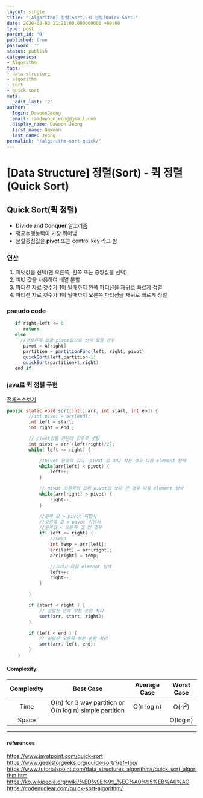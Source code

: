```yaml
---
layout: single
title: "[Algorithm] 정렬(Sort)-퀵 정렬(Quick Sort)"
date: 2020-08-03 21:21:00.000000000 +09:00
type: post
parent_id: '0'
published: true
password: ''
status: publish
categories:
- Algorithm
tags:
- data structure
- algorithm
- sort
- quick sort
meta:
  _edit_last: '2'
author:
  login: DawoonJeong
  email: iamdawoonjeong@gmail.com
  display_name: Dawoon Jeong
  first_name: Dawoon
  last_name: Jeong
permalink: "/algorithm-sort-quick/"
---
```

# [Data Structure] 정렬(Sort) -  퀵 정렬(Quick Sort)

## Quick Sort(퀵 정렬)
- **Divide and Conquer** 알고리즘
- 평균수행능력이 가장 뛰어남
- 분할중심값을 **pivot** 또는 control key 라고 함

### 연산
1. 피벗값을 선택(맨 오른쪽, 왼쪽 또는 중앙값을 선택)
2. 피벗 값을 사용하여 배열 분할
3. 파티션 자료 갯수가 1이 될때까지 왼쪽 파티션을 재귀로 빠르게 정렬
4. 파티션 자료 갯수가 1이 될때까지 오른쪽 파티션을 재귀로 빠르게 정렬

### pseudo code
```java
   if right-left <= 0
      return
   else     
     //맨오른쪽 값을 pivot값으로 선택 했을 경우
      pivot = A[right]
      partition = partitionFunc(left, right, pivot)
      quickSort(left,partition-1)
      quickSort(partition+1,right)    
   end if		

```   

### java로 퀵 정렬 구현

[전체소스보기](https://github.com/iamdawoonjeong/java-datastructure-algorithm/blob/master/java-algorithm-theory/src/sort/quick/QuickSortMain.java)


```java
public static void sort(int[] arr, int start, int end) {
        //int pivot = arr[end];
        int left = start;
        int right = end ;

        // pivot값을 가운데 값으로 셋팅
        int pivot = arr[(left+right)/2];
        while( left <= right) {

            //pivot 왼쪽의 값이  pivot 값 보다 작은 경우 다음 element 탐색
            while(arr[left] < pivot) {
                left++;
            }

            // pivot 오른쪽의 값이 pivot값 보다 큰 경우 다음 element 탐색  
            while(arr[right] > pivot) {
                right--;
            }

            //왼쪽 값 > pivot 이면서
            //오른쪽 값 < pivot 이면서
            //왼쪽값 < 오른쪽 값 인 경우
            if( left <= right) {
                //swap
                int temp = arr[left];
                arr[left] = arr[right];
                arr[right] = temp;

                //그리고 다음 element 탐색
                left++;
                right--;
            }

        }

        if (start < right ) {
            // 분할된 왼쪽 부분 순환 처리
            sort(arr, start, right);
        }

        if (left < end ) {
            // 분할된 오른쪽 부분 순환 처리
            sort(arr, left, end);
        }
    }

```  


#### Complexity


| Complexity | Best Case | Average Case | Worst Case |
|:--------:|:--------:|:--------:|:--------:|
| Time | O(n) for 3 way partition or O(n log n) simple partition | O(n log n) | O(n<sup>2</sup>) |
| Space | | | O(log n) |


---

#### references
<https://www.javatpoint.com/quick-sort>  
<https://www.geeksforgeeks.org/quick-sort/?ref=lbp/>  
<https://www.tutorialspoint.com/data_structures_algorithms/quick_sort_algorithm.htm>  
<https://ko.wikipedia.org/wiki/%ED%9E%99_%EC%A0%95%EB%A0%AC>  
<https://codenuclear.com/quick-sort-algorithm/>
